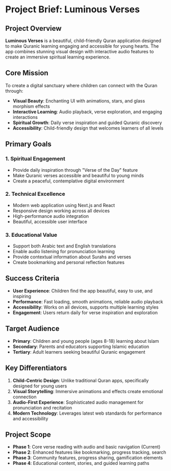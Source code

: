 # Project Brief: Luminous Verses

## Project Overview
**Luminous Verses** is a beautiful, child-friendly Quran application designed to make Quranic learning engaging and accessible for young hearts. The app combines stunning visual design with interactive audio features to create an immersive spiritual learning experience.

## Core Mission
To create a digital sanctuary where children can connect with the Quran through:
- **Visual Beauty**: Enchanting UI with animations, stars, and glass morphism effects
- **Interactive Learning**: Audio playback, verse exploration, and engaging interactions
- **Spiritual Growth**: Daily verse inspiration and guided Quranic discovery
- **Accessibility**: Child-friendly design that welcomes learners of all levels

## Primary Goals

### 1. Spiritual Engagement
- Provide daily inspiration through "Verse of the Day" feature
- Make Quranic verses accessible and beautiful to young minds
- Create a peaceful, contemplative digital environment

### 2. Technical Excellence
- Modern web application using Next.js and React
- Responsive design working across all devices
- High-performance audio integration
- Beautiful, accessible user interface

### 3. Educational Value
- Support both Arabic text and English translations
- Enable audio listening for pronunciation learning
- Provide contextual information about Surahs and verses
- Create bookmarking and personal reflection features

## Success Criteria
- **User Experience**: Children find the app beautiful, easy to use, and inspiring
- **Performance**: Fast loading, smooth animations, reliable audio playback
- **Accessibility**: Works on all devices, supports multiple learning styles
- **Engagement**: Users return daily for verse inspiration and exploration

## Target Audience
- **Primary**: Children and young people (ages 8-18) learning about Islam
- **Secondary**: Parents and educators supporting Islamic education
- **Tertiary**: Adult learners seeking beautiful Quranic engagement

## Key Differentiators
1. **Child-Centric Design**: Unlike traditional Quran apps, specifically designed for young users
2. **Visual Storytelling**: Immersive animations and effects create emotional connection
3. **Audio-First Experience**: Sophisticated audio management for pronunciation and recitation
4. **Modern Technology**: Leverages latest web standards for performance and accessibility

## Project Scope
- **Phase 1**: Core verse reading with audio and basic navigation (Current)
- **Phase 2**: Enhanced features like bookmarking, progress tracking, search
- **Phase 3**: Community features, progress sharing, gamification elements
- **Phase 4**: Educational content, stories, and guided learning paths